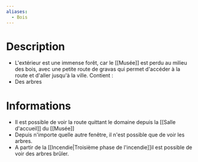 ```yaml
---
aliases:
  - Bois
---
```

# Description
- L'extérieur est une immense forêt, car le [[Musée]] est perdu au milieu des bois, avec une petite route de gravas qui permet d'accéder à la route et d'aller jusqu'à la ville.
Contient : 
- Des arbres
# Informations
- Il est possible de voir la route quittant le domaine depuis la [[Salle d'accueil]] du [[Musée]]
- Depuis n'importe quelle autre fenêtre, il n'est possible que de voir les arbres.
- A partir de la [[Incendie|Troisième phase de l'incendie]]il est possible de voir des arbres brûler.
